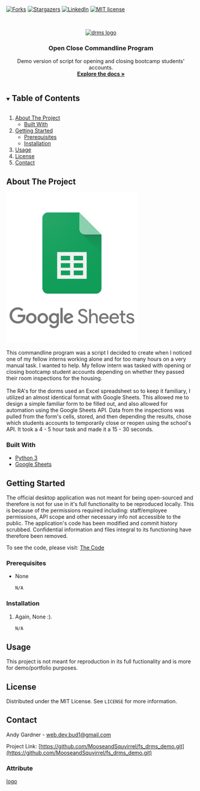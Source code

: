 <!--
*** Thanks for checking out the Best-README-Template. If you have a suggestion
*** that would make this better, please fork the fs_drms_demo and create a pull request
*** or simply open an issue with the tag "enhancement".
*** Thanks again! Now go create something AMAZING! :D
***
***
***
*** To avoid retyping too much info. Do a search and replace for the following:
*** github_username, fs_drms_demo_name, twitter_handle, email, project_title, project_description
-->



<!-- PROJECT SHIELDS -->
<!--
*** I'm using markdown "reference style" links for readability.
*** Reference links are enclosed in brackets [ ] instead of parentheses ( ).
*** See the bottom of this document for the declaration of the reference variables
*** for contributors-url, forks-url, etc. This is an optional, concise syntax you may use.
*** https://www.markdownguide.org/basic-syntax/#reference-style-links
-->


[![Forks][forks-shield]][forks-url]
[![Stargazers][stars-shield]][stars-url]
[![LinkedIn][linkedin-shield]][linkedin-url]
[![MIT license](https://img.shields.io/badge/License-MIT-blue.svg)](https://lbesson.mit-license.org/)


<!-- PROJECT LOGO -->
<br />
<p align="center">
  <a href="https://github.com/MooseandSquvirrel/fs_drms_demo.git">
    <img src="public/images/favpng_sherlock.png" alt="drms logo" width="80" height="80">
  </a>

  <h3 align="center">Open Close Commandline Program</h3>

  <p align="center">
  	Demo version of script for opening and closing bootcamp students' accounts.
    <br />
    <a href="https://github.com/MooseandSquvirrel/fs_drms_demo.git"><strong>Explore the docs »</strong></a
  </p>
</p>



<!-- TABLE OF CONTENTS -->
<details open="open">
  <summary><h2 style="display: inline-block">Table of Contents</h2></summary>
  <ol>
    <li>
      <a href="#about-the-project">About The Project</a>
      <ul>
        <li><a href="#built-with">Built With</a></li>
      </ul>
    </li>
    <li>
      <a href="#getting-started">Getting Started</a>
      <ul>
        <li><a href="#prerequisites">Prerequisites</a></li>
        <li><a href="#installation">Installation</a></li>
      </ul>
    </li>
    <li><a href="#usage">Usage</a></li>
    <li><a href="#license">License</a></li>
    <li><a href="#contact">Contact</a></li>
  </ol>
</details>



<!-- ABOUT THE PROJECT -->
## About The Project
![Google Sheets](images/googleSheets.png)

This commandline program was a script I decided to create when I noticed one of my fellow interns working 
alone and for too many hours on a very manual task. I wanted to help. My fellow intern was tasked with opening or 
closing bootcamp student accounts depending on whether they passed their room inspections for the housing. 
<br /><br /> 
The RA's for the dorms used an Excel spreadsheet so to keep it familiary, I utilized an almost identical format with Google Sheets. This allowed me to design a simple familiar form to be filled out, and also allowed for automation using the Google Sheets API. Data from the inspections was pulled from the form's cells, stored, and then depending the results, chose which students accounts to temporarily close or reopen using the school's API. It took a 4 - 5 hour task and made it a 15 - 30 seconds. 

### Built With

* [Python 3](https://www.python.org/)
* [Google Sheets](https://www.google.com/sheets/about/)



<!-- GETTING STARTED -->
## Getting Started

The official desktop application was not meant for being open-sourced and therefore
is not for use in it's full functionality to be reproduced locally. This is because of the permissions required including: staff/employee permissions, API scope and other necessary info not accessible to the public. The application's code has been modified and commit history scrubbed. Confidential information and files integral to its functioning have therefore been removed. 

To see the code, please visit: <a href="https://github.com/MooseandSquvirrel/fs_drms_demo.git">The Code</a>
<br />

### Prerequisites

* None
  ```sh
  N/A
  ```

### Installation

1. Again, None :). 
   ```sh
   N/A
   ```

<!-- USAGE EXAMPLES -->
## Usage

This project is not meant for reproduction in its full fuctionality and is more for demo/portfolio purposes.

<!-- LICENSE -->
## License

Distributed under the MIT License. See `LICENSE` for more information.


<!-- CONTACT -->
## Contact

Andy Gardner - web.dev.bud1@gmail.com

Project Link: [https://github.com/MooseandSquvirrel/fs_drms_demo.git](https://github.com/MooseandSquvirrel/fs_drms_demo.git)


### Attribute

[logo](https://www.flaticon.com/free-icon/open_1169906?term=open%20close&page=1&position=9&related_item_id=1169906)

<!-- MARKDOWN LINKS & IMAGES -->
<!-- https://www.markdownguide.org/basic-syntax/#reference-style-links -->
[contributors-shield]: https://img.shields.io/github/contributors/MooseandSquvirrel/fs_drms_demo.svg?style=for-the-badge
[contributors-url]: https://github.com/MooseandSquvirrel/fs_drms_demo/graphs/contributors
[forks-shield]: https://img.shields.io/github/forks/MooseandSquvirrel/fs_drms_demo.svg?style=for-the-badge
[forks-url]: https://github.com/MooseandSquvirrel/fs_drms_demo/network/members
[stars-shield]: https://img.shields.io/github/stars/MooseandSquvirrel/fs_drms_demo.svg?style=for-the-badge
[stars-url]: https://github.com/MooseandSquvirrel/fs_drms_demo/stargazers
[issues-shield]: https://img.shields.io/github/issues/MooseandSquvirrel/fs_drms_demo.svg?style=for-the-badge
[issues-url]: https://github.com/MooseandSquvirrel/fs_drms_demo/issues
[license-shield]: https://img.shields.io/github/license/MooseandSquvirrel/fs_drms_demo.svg?style=for-the-badge
[license-url]: https://github.com/MooseandSquvirrel/fs_drms_demo/blob/master/LICENSE.txt
[linkedin-shield]: https://img.shields.io/badge/-LinkedIn-black.svg?style=for-the-badge&logo=linkedin&colorB=555
[linkedin-url]: https://linkedin.com/in/MooseandSquvirrel

